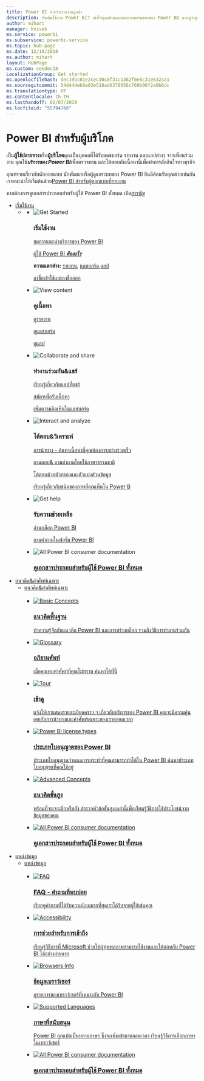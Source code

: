 ```yaml
---
title: Power BI สำหรับรายงานลูกค้า
description: เริ่มต้นใช้งาน Power BI? เข้าใจคุณลักษณะและความสามารถของ Power BI และดูว่าคุณสามารถทำกับระบบเหล่านี้ได้ในฐานะผู้บริโภคของ Power BI หรือผู้ใช้ปลายทาง
author: mihart
manager: kvivek
ms.service: powerbi
ms.subservice: powerbi-service
ms.topic: hub-page
ms.date: 12/10/2018
ms.author: mihart
layout: HubPage
ms.custom: seodec18
LocalizationGroup: Get started
ms.openlocfilehash: dec19bc01e2cec30c8f31c1362f0e6c31e632aa1
ms.sourcegitcommit: 54d44deb6e03e518ad6378656c769b06f2a0b6dc
ms.translationtype: HT
ms.contentlocale: th-TH
ms.lasthandoff: 02/07/2019
ms.locfileid: "55794766"
---
```

<div id="main" class="v2">
      <div class="container">
            <h1 class="">Power BI สำหรับผู้บริโภค</h1>
            <p>เป็น<b>ผู้ใช้ปลายทาง</b>หรือ<b>ผู้บริโภค</b>คุณเป็นบุคคลที่ได้รับแดชบอร์ด รายงาน และแอปต่างๆ จากเพื่อนร่วมงาน คุณใช้<b><i>บริการของ Power BI</i></b>เพื่อตรวจทาน และโต้ตอบกับเนื้อหานี้เพื่อทำการตัดสินใจทางธุรกิจ</p>
            <p>คุณทราบเกี่ยวกับนักออกแบบ นักพัฒนาหรือผู้ดูแลระบบของ Power BI ยินดีต้อนรับคุณด้วยเช่นกัน เราแนะนำให้เริ่มต้นด้วย<a href="../power-bi-creator-landing.md">Power BI สำหรับผู้ออกแบบที่รายงาน</a></p>
            <p>หากต้องการดูเอกสารประกอบสำหรับผู้ใช้ Power BI ทั้งหมด เปิด<a href="end-user-consumer.md">สารบัญ</a></p>
            <ul class="pivots">
            <li>
                <a href="#get-started" data-linktype="self-bookmark">เริ่มใช้งาน</a>
                <ul id="get-started" class="cardsF">
                    <li>
                        <a data-default="true" href="#getstarted" data-linktype="self-bookmark"></a>
                        <ul id="getstarted" class="cardsF">
                            <li>
                                <div class="cardSize">
                                    <div class="cardPadding">
                                        <div class="card">
                                            <div class="cardImageOuter">
                                                <div class="cardImage">
                                                    <img alt="Get Started" src="media/end-user-consumer/get-started.svg" data-linktype="relative-path">
                                                </div>
                                            </div>
                                            <div class="cardText">
                                                <h3>เริ่มใช้งาน</h3>
                                                <p><a href="/power-bi/service-get-started" data-linktype="absolute-path">ชมการแนะนำบริการของ Power BI</a></p>
                                                <p><a href="/power-bi/consumer/end-user-consumer" data-linktype="absolute-path">ผู้ใช้ Power BI <b><i>คืออะไร</i></b></a></p>
                                                <p><b>ความแตกต่าง:</b> <a href="/power-bi/consumer/end-user-reports" data-linktype="absolute-path">รายงาน</a>, <a href="/power-bi/consumer/end-user-dashboards" data-linktype="absolute-path">แดชบอร์ด</a>,<a href="/power-bi/consumer/end-user-apps" data-linktype="absolute-path">แอป</a></p>
                                                <p><a href="/power-bi/consumer/end-user-sign-in" data-linktype="absolute-path">ลงชื่อเข้าใช้และลงชื่อออก</a></p>
                                            </div>
                                        </div>
                                    </div>
                                </div>
                            </li>
                            <li>
                                <div class="cardSize">
                                    <div class="cardPadding">
                                        <div class="card">
                                            <div class="cardImageOuter">
                                                <div class="cardImage">
                                                    <img alt="View content" src="media/end-user-consumer/view-content.svg" data-linktype="relative-path">
                                                </div>
                                            </div>
                                            <div class="cardText">
                                                <h3>ดูเนื้อหา</h3>
                                                <p><a href="/power-bi/consumer/end-user-report-open" data-linktype="absolute-path">ดูรายงาน</a></p>
                                                <p><a href="/power-bi/consumer/end-user-dashboard-open" data-linktype="absolute-path">ดูแดชบอร์ด</a></p>
                                                <p><a href="/power-bi/consumer/end-user-app-view" data-linktype="absolute-path">ดูแอป</a></p>
                                                <!-- <p><a href="" data-linktype="absolute-path">Is my content up-to-date?</a></p> -->
                                            </div>
                                        </div>
                                    </div>
                                </div>
                            </li>
                            <li>
                                <div class="cardSize">
                                    <div class="cardPadding">
                                        <div class="card">
                                            <div class="cardImageOuter">
                                                <div class="cardImage">
                                                    <img alt="Collaborate and share" src="media/end-user-consumer/collaborate-share.svg" data-linktype="relative-path">
                                                </div>
                                            </div>
                                            <div class="cardText">
                                                <h3>ทำงานร่วมกัน&amp;แชร์</h3>
                                                <p><a href="/power-bi/consumer/end-user-apps" data-linktype="absolute-path">เรียนรู้เกี่ยวกับแอปที่แชร์</a></p>
                                                <p><a href="/power-bi/consumer/end-user-subscribe" data-linktype="absolute-path">สมัครเพื่อรับเนื้อหา</a></p>
                                                <p><a href="/power-bi/consumer/end-user-comment" data-linktype="absolute-path">เพิ่มความคิดเห็นในแดชบอร์ด</a></p>
                                            </div>
                                        </div>
                                    </div>
                                </div>
                            </li>
                            <li>
                                <div class="cardSize">
                                    <div class="cardPadding">
                                        <div class="card">
                                            <div class="cardImageOuter">
                                                <div class="cardImage">
                                                    <img alt="Interact and analyze" src="media/end-user-consumer/interact-analyze.svg" data-linktype="relative-path">
                                                </div>
                                            </div>
                                            <div class="cardText">
                                                <h3>โต้ตอบ&amp;วิเคราะห์</h3>
                                                <p><a href="/power-bi/consumer/end-user-experience" data-linktype="absolute-path">การนำทาง - ค้นหาเนื้อหาที่คุณต้องการอย่างรวดเร็ว</a></p>
                                                <p><a href="/power-bi/consumer/end-user-q-and-a" data-linktype="absolute-path">ถามตอบ&amp; ถามคำถามโดยใช้ภาษาธรรมชาติ </a></p>
                                                <p><a href="/power-bi/consumer/end-user-report-filter" data-linktype="absolute-path">โต้ตอบด้วยตัวกรองและตัวแบ่งส่วนข้อมูล</a></p>
                                                <p><a href="/power-bi/consumer/end-user-visual-type" data-linktype="absolute-path">เรียนรู้เกี่ยวกับชนิดของภาพที่คุณเห็นใน Power B</a></p>
                                            </div>
                                        </div>
                                    </div>
                                </div>
                            </li>
                            <li>
                                <div class="cardSize">
                                    <div class="cardPadding">
                                        <div class="card">
                                            <div class="cardImageOuter">
                                                <div class="cardImage">
                                                    <img alt="Get help" src="media/end-user-consumer/get-help.svg" data-linktype="relative-path">
                                                </div>
                                            </div>
                                            <div class="cardText">
                                                <h3>รับความช่วยเหลือ</h3>
                                            <!--    <p><a href="/power-bi/guided-learning/index" data-linktype="absolute-path">Microsoft LEARN self-paced training</a></p>
                                               --> <p><a href="https://powerbi.microsoft.com/blog/" data-linktype="absolute-path">อ่านบล็อก Power BI</a></p>
                                                <p><a href="http://community.powerbi.com/" data-linktype="absolute-path">ถามคำถามในฟอรั่ม Power BI</a></p>
                                            </div>
                                        </div>
                                    </div>
                                </div>
                            </li>
                            <li>
                                <div class="cardSize">
                                    <div class="cardPadding">
                                        <div class="card">
                                            <div class="cardImageOuter">
                                                <div class="cardImage">
                                                    <img alt="All Power BI consumer documentation" src="media/end-user-consumer/interact-analyze.svg" data-linktype="relative-path">
                                                </div>
                                            </div>
                                            <div class="cardText">
                                                <a href="end-user-consumer.md" data-linktype="absolute-path">
                                                <h3>ดูเอกสารประกอบสำหรับผู้ใช้ Power BI ทั้งหมด</h3></a>
                                            </div>
                                        </div>
                                    </div>
                                </div>
                            </li>
                        </ul>
                    </li>
                </ul>
            </li>
            <li>
                <a href="#concepts-terminology" data-linktype="self-bookmark"> แนวคิด&amp;คำศัพท์เฉพาะ</a>
                <ul id="concepts-terminology">
                    <li>
                        <a href="#conceptsterminology" data-linktype="self-bookmark"> แนวคิด&amp;คำศัพท์เฉพาะ</a>
                        <ul id="conceptsterminology" class="cardsC">
                            <br>
                            <li>
                                <a href="/power-bi/consumer/End-user-basic-concepts" data-linktype="absolute-path">
                                    <div class="cardSize">
                                        <div class="cardPadding">
                                            <div class="card">
                                                <div class="cardImageOuter">
                                                    <div class="cardImage bgdAccent1">
                                                        <img src="media/end-user-consumer/basic-concepts.svg" alt="Basic Concepts" data-linktype="relative-path">
                                                    </div>
                                                </div>
                                                <div class="cardText">
                                                    <h3>แนวคิดพื้นฐาน</h3>
                                                    <p>ทำความรู้จักกับแนวคิด Power BI และการสร้างบล็อก รวมถึงวิธีการทำงานร่วมกัน</p>
                                                </div>
                                            </div>
                                        </div>
                                    </div>
                                </a>
                            </li>
                            <li>
                                <a href="/power-bi/consumer/End-user-glossary" data-linktype="absolute-path">
                                    <div class="cardSize">
                                        <div class="cardPadding">
                                            <div class="card">
                                                <div class="cardImageOuter">
                                                    <div class="cardImage bgdAccent1">
                                                        <img src="media/end-user-consumer/glossary.svg" alt="Glossary" data-linktype="relative-path">
                                                    </div>
                                                </div>
                                                <div class="cardText">
                                                    <h3>อภิธานศัพท์</h3>
                                                    <p>เมื่อคุณพบคำศัพท์ที่คุณไม่ทราบ ค้นหาได้ที่นี่</p>
                                                </div>
                                            </div>
                                        </div>
                                    </div>
                                </a>
                            </li>
                            <li>
                                <a href="/power-bi/consumer/end-user-experience" data-linktype="absolute-path">
                                    <div class="cardSize">
                                        <div class="cardPadding">
                                            <div class="card">
                                                <div class="cardImageOuter">
                                                    <div class="cardImage bgdAccent1">
                                                        <img src="media/end-user-consumer/tour.svg" alt="Tour" data-linktype="relative-path">
                                                    </div>
                                                </div>
                                                <div class="cardText">
                                                    <h3>เข้าดู</h3>
                                                    <p>แจ้งให้เราแสดงรายละเอียดคราว ๆ เกี่ยวกับบริการของ Power BI คุณจะมีความคุ้นเคยกับการนำทางและคำศัพท์เฉพาะของเราตลอดเวลา</p>
                                                </div>
                                            </div>
                                        </div>
                                    </div>
                                </a>
                            </li>
                            <li>
                                <a href="/power-bi/service-admin-licensing-organization" data-linktype="absolute-path">
                                    <div class="cardSize">
                                        <div class="cardPadding">
                                            <div class="card">
                                                <div class="cardImageOuter">
                                                    <div class="cardImage bgdAccent1">
                                                        <img src="media/end-user-consumer/power-bi-license-types.svg" alt="Power BI license types" data-linktype="relative-path">
                                                    </div>
                                                </div>
                                                <div class="cardText">
                                                    <h3>ประเภทใบอนุญาตของ Power BI</h3>
                                                    <p>ประเภทใบอนุญาตกำหนดการกระทำที่คุณสามารถทำได้ใน Power BI ค้นหาประเภทใบอนุญาตที่คุณใช้อยู่</p>
                                                </div>
                                            </div>
                                        </div>
                                    </div>
                                </a>
                            </li>
                            <li>
                                <a href="/power-bi/service-admin-licensing-organization" data-linktype="absolute-path">
                                    <div class="cardSize">
                                        <div class="cardPadding">
                                            <div class="card">
                                                <div class="cardImageOuter">
                                                    <div class="cardImage bgdAccent1">
                                                        <img src="media/end-user-consumer/advanced-concepts.svg" alt="Advanced Concepts" data-linktype="relative-path">
                                                    </div>
                                                </div>
                                                <div class="cardText">
                                                    <h3>แนวคิดขั้นสูง</h3>
                                                    <p>พร้อมที่จะเจาะลึกหรือยัง สำรวจหัวข้อขั้นสูงเหล่านี้เพื่อเรียนรู้วิธีการใช้ประโยชน์จากข้อมูลของคุณ </p>
                                                </div>
                                            </div>
                                        </div>
                                    </div>
                                </a>
                            </li>
                            <li>
                                <a href="end-user-consumer.md" data-linktype="absolute-path">
                                    <div class="cardSize">
                                        <div class="cardPadding">
                                            <div class="card">
                                                <div class="cardImageOuter">
                                                    <div class="cardImage bgdAccent1">
                                                        <img src="" alt="All Power BI consumer documentation" data-linktype="relative-path">
                                                    </div>
                                                </div>
                                                <div class="cardText">
                                                    <h3>ดูเอกสารประกอบสำหรับผู้ใช้ Power BI ทั้งหมด</h3>
                                                </div>
                                            </div>
                                        </div>
                                    </div>
                                </a>
                            </li>
                        </ul>
                    </li>
                </ul>
            </li>
            <li>
                <a href="#resources" data-linktype="self-bookmark">แหล่งข้อมูล</a>
                <ul id="resources">
                    <li>
                        <a href="#resources" data-linktype="self-bookmark">แหล่งข้อมูล</a>
                        <ul id="resources" class="cardsC">
                            <br>
                            <li>
                                <a href="/power-bi/consumer/end-user-faq" data-linktype="absolute-path">
                                    <div class="cardSize">
                                        <div class="cardPadding">
                                            <div class="card">
                                                <div class="cardImageOuter">
                                                    <div class="cardImage bgdAccent1">
                                                        <img src="media/end-user-consumer/faq.svg" alt="FAQ" data-linktype="relative-path">
                                                    </div>
                                                </div>
                                                <div class="cardText">
                                                    <h3>FAQ - คำถามที่พบบ่อย</h3>
                                                    <p>เรียกดูคำถามที่ได้รับความนิยมมากที่สุดเราได้รับจากผู้ใช้เช่นคุณ</p>
                                                </div>
                                            </div>
                                        </div>
                                    </div>
                                </a>
                            </li>
                            <li>
                                <a href="/power-bi/desktop-accessibility" data-linktype="absolute-path">
                                    <div class="cardSize">
                                        <div class="cardPadding">
                                            <div class="card">
                                                <div class="cardImageOuter">
                                                    <div class="cardImage bgdAccent1">
                                                        <img src="media/end-user-consumer/accessibility.svg" alt="Accessibility" data-linktype="relative-path">
                                                    </div>
                                                </div>
                                                <div class="cardText">
                                                    <h3>การช่วยสำหรับการเข้าถึง</h3>
                                                    <p>เรียนรู้วิธีการที่ Microsoft ช่วยให้ผู้ทุพพลภาพสามารถใช้งานและโต้ตอบกับ Power BI ได้อย่างง่ายดาย </p>
                                                </div>
                                            </div>
                                        </div>
                                    </div>
                                </a>
                            </li>                            
                            <li>
                                <a href="/power-bi/consumer/end-user-browsers" data-linktype="absolute-path">
                                    <div class="cardSize">
                                        <div class="cardPadding">
                                            <div class="card">
                                                <div class="cardImageOuter">
                                                    <div class="cardImage bgdAccent1">
                                                        <img src="media/end-user-consumer/browser-info.svg" alt="Browsers Info" data-linktype="relative-path">
                                                    </div>
                                                </div>
                                                <div class="cardText">
                                                    <h3>ข้อมูลเบราว์เซอร์</h3>
                                                    <p>ดูรายการของเบราว์เซอร์ที่เหมาะกับ Power BI </p>
                                                </div>
                                            </div>
                                        </div>
                                    </div>
                                </a>
                            </li>
                            <li>
                                <a href="/power-bi/supported-languages-countries-regions" data-linktype="absolute-path">
                                    <div class="cardSize">
                                        <div class="cardPadding">
                                            <div class="card">
                                                <div class="cardImageOuter">
                                                    <div class="cardImage bgdAccent1">
                                                        <img src="media/end-user-consumer/supported-languages.svg" alt="Supported Languages" data-linktype="relative-path">
                                                    </div>
                                                </div>
                                                <div class="cardText">
                                                    <h3>ภาษาที่สนับสนุน</h3>
                                                    <p>Power BI ถูกแปลเป็นหลายภาษา ซึ่งจะเพิ่มเข้ามาตลอดเวลา เรียนรู้วิธีการเลือกภาษาในเบราว์เซอร์ </p>
                                                </div>
                                            </div>
                                        </div>
                                    </div>
                                </a>
                            </li>
                            <li>
                                <a href="end-user-consumer.md" data-linktype="absolute-path">
                                    <div class="cardSize">
                                        <div class="cardPadding">
                                            <div class="card">
                                                <div class="cardImageOuter">
                                                    <div class="cardImage bgdAccent1">
                                                        <img src="" alt="All Power BI consumer documentation" data-linktype="relative-path">
                                                    </div>
                                                </div>
                                                <div class="cardText">
                                                    <h3>ดูเอกสารประกอบสำหรับผู้ใช้ Power BI ทั้งหมด</h3>
                                                </div>
                                            </div>
                                        </div>
                                    </div>
                                </a>
                            </li>
                        </ul>
                    </li>
                </ul>
            </li>
            </ul> 
      </div>
</div>
